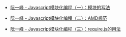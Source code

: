 * [阮一峰 - Javascript模块化编程（一）：模块的写法](https://www.ruanyifeng.com/blog/2012/10/javascript_module.html)

* [阮一峰 - Javascript模块化编程（二）：AMD规范](https://www.ruanyifeng.com/blog/2012/10/asynchronous_module_definition.html)

* [阮一峰 - Javascript模块化编程（三）：require.js的用法](https://www.ruanyifeng.com/blog/2012/11/require_js.html)





